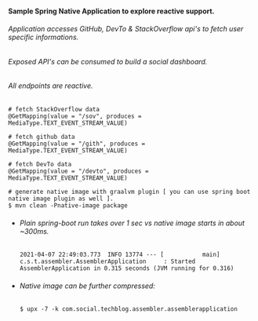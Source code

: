 #### Sample Spring Native Application to explore reactive support.

###### Application accesses GitHub, DevTo & StackOverflow api's to fetch user specific informations.

###### Exposed API's can be consumed to build a social dashboard.

###### All endpoints are reactive.

```
# fetch StackOverflow data
@GetMapping(value = "/sov", produces = MediaType.TEXT_EVENT_STREAM_VALUE)

# fetch github data
@GetMapping(value = "/gith", produces = MediaType.TEXT_EVENT_STREAM_VALUE)

# fetch DevTo data
@GetMapping(value = "/devto", produces = MediaType.TEXT_EVENT_STREAM_VALUE)

# generate native image with graalvm plugin [ you can use spring boot native image plugin as well ].
$ mvn clean -Pnative-image package
```

- ###### Plain spring-boot run takes over 1 sec vs native image starts in about ~300ms.
  ```
  2021-04-07 22:49:03.773  INFO 13774 --- [           main] c.s.t.assembler.AssemblerApplication     : Started AssemblerApplication in 0.315 seconds (JVM running for 0.316)
  ```
- ###### Native image can be further compressed:
  ```
  $ upx -7 -k com.social.techblog.assembler.assemblerapplication
  ```